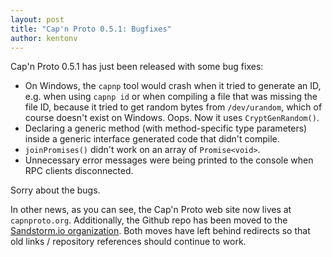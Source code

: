 ```yaml
---
layout: post
title: "Cap'n Proto 0.5.1: Bugfixes"
author: kentonv
---
```


Cap'n Proto 0.5.1 has just been released with some bug fixes:

* On Windows, the `capnp` tool would crash when it tried to generate an ID, e.g. when using `capnp id` or when compiling a file that was missing the file ID, because it tried to get random bytes from `/dev/urandom`, which of course doesn't exist on Windows. Oops. Now it uses `CryptGenRandom()`.
* Declaring a generic method (with method-specific type parameters) inside a generic interface generated code that didn't compile.
* `joinPromises()` didn't work on an array of `Promise<void>`.
* Unnecessary error messages were being printed to the console when RPC clients disconnected.

Sorry about the bugs.

In other news, as you can see, the Cap'n Proto web site now lives at `capnproto.org`. Additionally, the Github repo has been moved to the [Sandstorm.io organization](https://github.com/sandstorm-io). Both moves have left behind redirects so that old links / repository references should continue to work.

